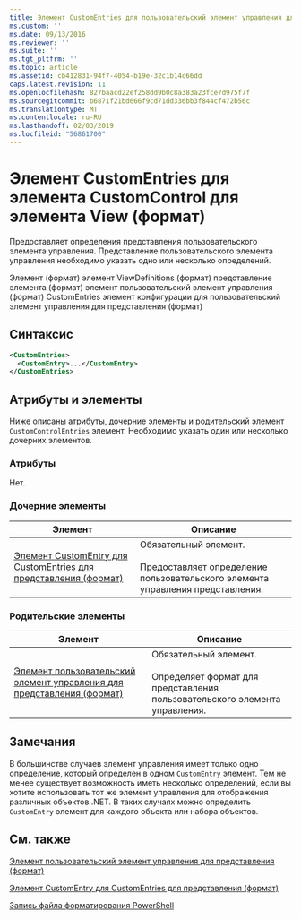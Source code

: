 ```yaml
---
title: Элемент CustomEntries для пользовательский элемент управления для представления (формат) | Документация Майкрософт
ms.custom: ''
ms.date: 09/13/2016
ms.reviewer: ''
ms.suite: ''
ms.tgt_pltfrm: ''
ms.topic: article
ms.assetid: cb412831-94f7-4054-b19e-32c1b14c66dd
caps.latest.revision: 11
ms.openlocfilehash: 827baacd22ef258dd9b0c8a383a23fce7d975f7f
ms.sourcegitcommit: b6871f21bd666f9cd71dd336bb3f844cf472b56c
ms.translationtype: MT
ms.contentlocale: ru-RU
ms.lasthandoff: 02/03/2019
ms.locfileid: "56861700"
---
```

# <a name="customentries-element-for-customcontrol-for-view-format"></a>Элемент CustomEntries для элемента CustomControl для элемента View (формат)

Предоставляет определения представления пользовательского элемента управления. Представление пользовательского элемента управления необходимо указать одно или несколько определений.

Элемент (формат) элемент ViewDefinitions (формат) представление элемента (формат) элемент пользовательский элемент управления (формат) CustomEntries элемент конфигурации для пользовательский элемент управления для представления (формат)

## <a name="syntax"></a>Синтаксис

```xml
<CustomEntries>
  <CustomEntry>...</CustomEntry>
</CustomEntries>
```

## <a name="attributes-and-elements"></a>Атрибуты и элементы

Ниже описаны атрибуты, дочерние элементы и родительский элемент `CustomControlEntries` элемент. Необходимо указать один или несколько дочерних элементов.

### <a name="attributes"></a>Атрибуты

Нет.

### <a name="child-elements"></a>Дочерние элементы

|Элемент|Описание|
|-------------|-----------------|
|[Элемент CustomEntry для CustomEntries для представления (формат)](./customentry-element-for-customentries-for-customcontrol-for-view-format.md)|Обязательный элемент.<br /><br /> Предоставляет определение пользовательского элемента управления представления.|

### <a name="parent-elements"></a>Родительские элементы

|Элемент|Описание|
|-------------|-----------------|
|[Элемент пользовательский элемент управления для представления (формат)](./customcontrol-element-for-view-format.md)|Обязательный элемент.<br /><br /> Определяет формат для представления пользовательского элемента управления.|

## <a name="remarks"></a>Замечания

В большинстве случаев элемент управления имеет только одно определение, который определен в одном `CustomEntry` элемент. Тем не менее существует возможность иметь несколько определений, если вы хотите использовать тот же элемент управления для отображения различных объектов .NET. В таких случаях можно определить `CustomEntry` элемент для каждого объекта или набора объектов.

## <a name="see-also"></a>См. также

[Элемент пользовательский элемент управления для представления (формат)](./customcontrol-element-for-view-format.md)

[Элемент CustomEntry для CustomEntries для представления (формат)](./customentry-element-for-customentries-for-customcontrol-for-view-format.md)

[Запись файла форматирования PowerShell](./writing-a-powershell-formatting-file.md)
